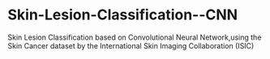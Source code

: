 # Skin-Lesion-Classification--CNN
Skin Lesion Classification based on Convolutional Neural Network,using the Skin Cancer dataset by the International Skin Imaging Collaboration (ISIC)
